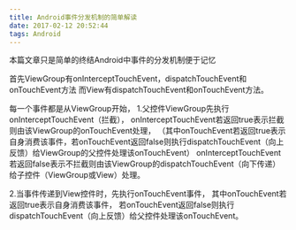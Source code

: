 ```yaml
---
title: Android事件分发机制的简单解读
date: 2017-02-12 20:52:44
tags: Android
---
```

本篇文章只是简单的终结Android中事件的分发机制便于记忆

首先ViewGroup有onInterceptTouchEvent，dispatchTouchEvent和onTouchEvent方法
而View有dispatchTouchEvent和onTouchEvent方法。

每一个事件都是从ViewGroup开始，
1.父控件ViewGroup先执行onInterceptTouchEvent（拦截），
  onInterceptTouchEvent若返回true表示拦截则由该ViewGroup的onTouchEvent处理，
  （其中onTouchEvent若返回true表示自身消费该事件，若onTouchEvent返回false则执行dispatchTouchEvent（向上反馈）给ViewGroup的父控件处理该onTouchEvent）
  onInterceptTouchEvent若返回false表示不拦截则由该ViewGroup的dispatchTouchEvent（向下传递）给子控件（ViewGroup或View）处理。

2.当事件传递到View控件时，先执行onTouchEvent事件，
  其中onTouchEvent若返回true表示自身消费该事件，
  若onTouchEvent返回false则执行dispatchTouchEvent（向上反馈）给父控件处理该onTouchEvent。

